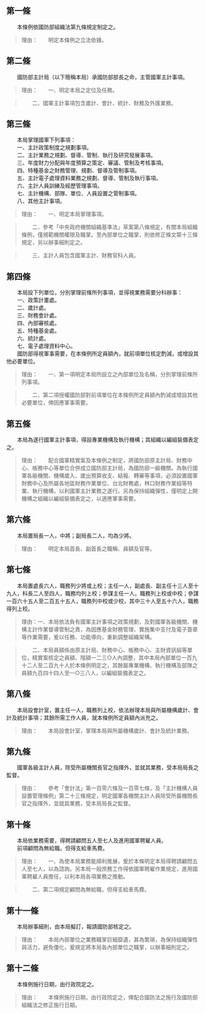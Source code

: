 第一條 
-------
　　本條例依國防部組織法第九條規定制定之。  
> 理由：　　明定本條例之立法依據。



第二條 
-------
　　國防部主計局（以下簡稱本局）承國防部部長之命，主管國軍主計事項。  
> 理由：　　一、明定本局之定位及任務。

> 　　二、國軍主計事項包含歲計、會計、統計、財務及外匯業務。



第三條 
-------
　　本局掌理國軍下列事項：  
　　一、主計政策制度之規劃事項。  
　　二、主計業務之規劃、督導、管制、執行及研究發展事項。  
　　三、年度財力分配與年度預算之策定、審議、管制及考核事項。  
　　四、特種基金之財務管理、規劃、督導及管制事項。  
　　五、主計電子處理資料業務之規劃、督導、管制及執行事項。  
　　六、主計人員訓練及經歷管理事項。  
　　七、主計機構、部隊、單位、人員設置之管制事項。  
　　八、其他主計事項。  
> 理由：　　一、明定本局掌理事項。

> 　　二、參考「中央政府機關組織基準法」草案第八條規定，有關本局組織條例，僅規範機關權限及職掌。至內部單位之職掌，則依修正條文第十三條規定，另以辦事細則定之。

> 　　三、主計人員包含國軍主計、財務官科人員。



第四條 
-------
　　本局設下列單位，分別掌理前條所列事項，並得視業務需要分科辦事：  
　　一、政策計畫處。  
　　二、歲計處。  
　　三、財務會計處。  
　　四、內部審核處。  
　　五、特種基金處。  
　　六、統計處。  
　　七、電子處理資料中心。  
　　國防部得視軍事需要，在本條例所定員額內，就前項單位核定酌減，或增設其他必要單位。  
> 理由：　　一、第一項明定本局所設立之內部單位及名稱，分別掌理前條所列事項。

> 　　二、第二項授權國防部對前項單位在本條例所定員額內酌減或增設其他必要單位，俾因應軍事需要。



第五條 
-------
　　本局為遂行國軍主計事項，得設專業機構及執行機構；其組織以編組裝備表定之。  
> 理由：　　配合國軍精實案及本條例之制定，將國防部原主計局、財務中心、帳務中心等單位合併成立國防部主計局，為國防部一級機關。為執行國軍各級機關、機構歲入、歲出預算收支、結報、轉審等事項，必須設置國軍財務中心及所屬各地區財務作業單位、台北財務處，林口財務作業組等特業、執行機構，以利國軍主計業務之遂行。另為保持組織彈性，僅明定上開機構之組織以編組裝備表定之，以適應軍事需要。



第六條 
-------
　　本局置局長一人，中將；副局長二人，均為少將。  
> 理由：　　明定本局首長、副首長之職稱、員額及官等。



第七條 
-------
　　本局置處長六人，職務列少將或上校；主任一人，副處長、副主任十三人至十九人，科長二人至四人，職務均列上校；參謀主任一人，職務列上校或中校；參謀一百六十五人至二百五十五人，職務列中校或少校，其中三十人至五十六人，職務得列上校。  
> 理由：一、本局依法負有國軍主計事項之政策規劃，及對國軍各級機關、機構主計作業督導管制之責，為因應基金財務管理、實施集中支付及電子簽章等作業需要，爰以任務、功能導向，重新調整組織架構。

> 　　二、本局員額係由原主計局、財務中心、帳務中心、主財資訊組等單位，精實案核定之員額、階額一二三○人內調整，其中本局內部單位一百九十二人至二百九十人於本條例明定之，其餘屬專業機構、執行機構及部隊之員額九百四十四人至一○三八人，以編組裝備表定之。



第八條 
-------
　　本局設會計室，置主任一人，職務列上校，依法辦理本局與所屬機構歲計、會計及統計事項；其餘所需工作人員，就本條例所定員額內派充之。  
> 理由：　　本局設會計室，掌理本局與所屬機構歲計、會計及統計業務。



第九條 
-------
　　國軍各級主計人員，除受所屬機關長官之指揮外，並就其業務，受本局局長之監督。  
> 理由：　　參考「會計法」第一百零六條及一百零七條，及「主計機構人員設置管理條例」第二十三條規定，明定國軍各機關主計人員除受所屬機關長官之指揮外，並就其業務，受本局局長之監督。



第十條 
-------
　　本局依業務需要，得聘請顧問五人至七人及進用國軍聘雇人員。  
　　前項顧問為無給職。但得支給車馬費。  
> 理由：　　一、為使本局業務能順利推展，爰於本條明定本局得聘請顧問五人至七人，以為諮詢。另本局一般庶務工作得依國軍聘雇作業規定，進用國軍聘雇人員擔任，以利本局各項業務之推動。

> 　　二、第二項規定顧問為無給職，但得支給車馬費。



第十一條 
---------
　　本局辦事細則，由本局擬訂，報請國防部核定之。  
> 理由：　　本局內部單位之業務職掌巨細靡遺，甚為繁瑣，為保持組織彈性與活力，避免僵化，爰規定將本局各內部單位之職掌，以辦事細則定之。



第十二條 
---------
　　本條例施行日期，由行政院定之。  
> 理由：　　本條例施行日期，由行政院定之，俾配合國防法之施行及國防部組織法之修正施行日期。